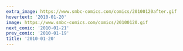 ```yaml
---
extra_image: https://www.smbc-comics.com/comics/20100120after.gif
hovertext: '2010-01-20'
image: https://www.smbc-comics.com/comics/20100120.gif
next_comic: '2010-01-21'
prev_comic: '2010-01-19'
title: '2010-01-20'
---
```


